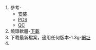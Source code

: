 1. 參考-
   + [安裝](https://www.youtube.com/watch?v=7xlgVrhMhEU)
   + [POS](https://www.youtube.com/watch?v=8C6dKREbO70&t)
   + [QC](https://www.youtube.com/watch?v=6uJJnP6452E)
2. 燒錄軟體-[下載](https://etcher.balena.io/)
3. 下載最新檔案，適用任何版本-1.3g-[網址](https://nightly.odoo.com/master/iotbox/)
4. 
